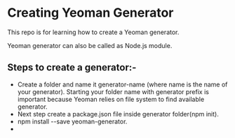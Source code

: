 # Creating Yeoman Generator
This repo is for learning how to create a Yeoman generator.

Yeoman generator can also be called as Node.js module.

## Steps to create a generator:-
- Create a folder and name it generator-name (where name is the name of your generator). Starting your folder name with generator prefix is important because Yeoman relies on file system to find available generator.
- Next step create a package.json file inside generator folder(npm init).
- npm install --save yeoman-generator.
- 